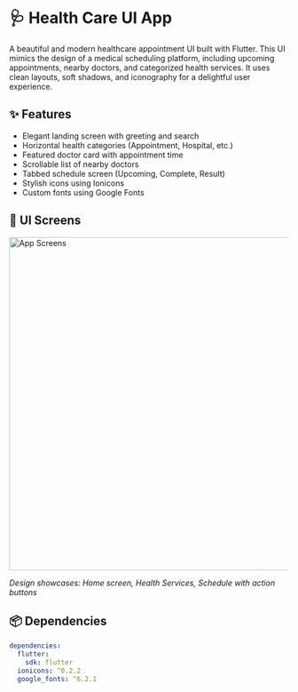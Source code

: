 # 🩺 Health Care UI App

A beautiful and modern healthcare appointment UI built with Flutter. This UI mimics the design of a medical scheduling platform, including upcoming appointments, nearby doctors, and categorized health services. It uses clean layouts, soft shadows, and iconography for a delightful user experience.

## ✨ Features

- Elegant landing screen with greeting and search
- Horizontal health categories (Appointment, Hospital, etc.)
- Featured doctor card with appointment time
- Scrollable list of nearby doctors
- Tabbed schedule screen (Upcoming, Complete, Result)
- Stylish icons using Ionicons
- Custom fonts using Google Fonts

## 📱 UI Screens

<img src="https://raw.githubusercontent.com/rehmanshafiq/flutter_hive/main/assets/health_app_ui.png" alt="App Screens" width="600"/>

_Design showcases: Home screen, Health Services, Schedule with action buttons_

## 📦 Dependencies

```yaml
dependencies:
  flutter:
    sdk: flutter
  ionicons: ^0.2.2
  google_fonts: ^6.2.1
